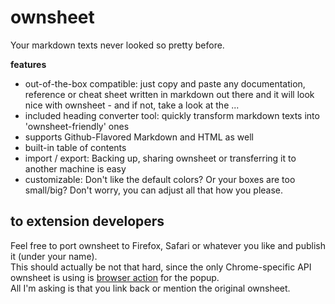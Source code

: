 # ownsheet
Your markdown texts never looked so pretty before.

**features**   

- out-of-the-box compatible: 
just copy and paste any documentation, reference or cheat sheet written in markdown out there and it will look nice with ownsheet - and if not, take a look at the ...
- included heading converter tool:
quickly transform markdown texts into 'ownsheet-friendly' ones
- supports Github-Flavored Markdown and HTML as well
- built-in table of contents
- import / export:
  Backing up, sharing ownsheet or transferring it to another machine is easy
- customizable:
  Don't like the default colors? Or your boxes are too small/big? Don't worry, you can adjust all that how you please.


## to extension developers

Feel free to port ownsheet to Firefox, Safari or whatever you like and publish it (under your name).  
This should actually be not that hard, since the only Chrome-specific API ownsheet is using is <a href="https://developer.chrome.com/extensions/browserAction">browser action</a> for the popup.  
All I'm asking is that you link back or mention the original ownsheet.

